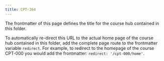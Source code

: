 ```yaml
---
title: CPT-364
---
```


The frontmatter of this page defines the title for the course hub contained in this folder.

To automatically re-direct this URL to the actual home page of the course hub contained in this folder, add the complete page route to the frontmatter variable `redirect`. For example, to redirect to the homepage of the course CPT-000 you would add the frontmatter: `redirect: '/cpt-000/home'`.

